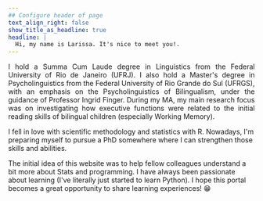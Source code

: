 ```yaml
---
## Configure header of page
text_align_right: false
show_title_as_headline: true
headline: |
  Hi, my name is Larissa. It's nice to meet you!.
---
```


<!-- this is a subheadline -->
<p align= "justify">I hold a Summa Cum Laude degree in Linguistics from the Federal University of Rio de Janeiro (UFRJ). I also hold a Master's degree in Psycholinguistics from the Federal University of Rio Grande do Sul (UFRGS), with an emphasis on the Psycholinguistics of Bilingualism, under the guidance of Professor Ingrid Finger. During my MA, my main research focus was on investigating how executive functions were related to the initial reading skills of bilingual children (especially Working Memory).

I fell in love with scientific methodology and statistics with R. Nowadays, I'm preparing myself to pursue a PhD somewhere where I can strengthen those skills and abilities.

The initial idea of this website was to help fellow colleagues understand a bit more about Stats and programming. I have always been passionate about learning (I've literally just started to learn Python). I hope this portal becomes a great opportunity to share learning experiences! &#128513; </p>
